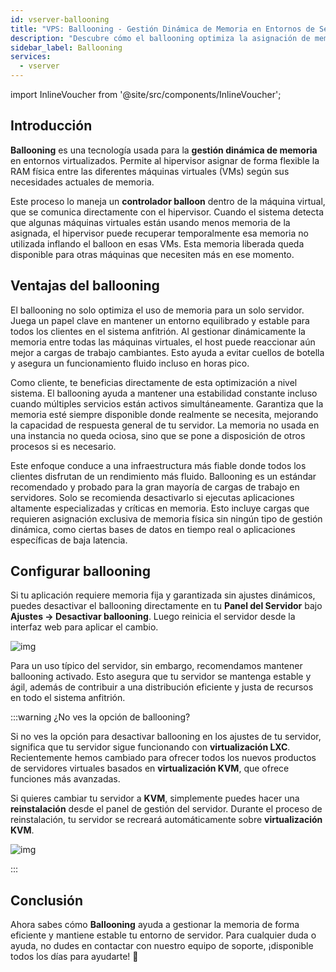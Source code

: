 ```yaml
---
id: vserver-ballooning
title: "VPS: Ballooning - Gestión Dinámica de Memoria en Entornos de Servidores Virtuales"
description: "Descubre cómo el ballooning optimiza la asignación de memoria entre máquinas virtuales para mejorar la estabilidad y el rendimiento del servidor → Aprende más ahora"
sidebar_label: Ballooning
services:
  - vserver
---
```


import InlineVoucher from '@site/src/components/InlineVoucher';

## Introducción

**Ballooning** es una tecnología usada para la **gestión dinámica de memoria** en entornos virtualizados. Permite al hipervisor asignar de forma flexible la RAM física entre las diferentes máquinas virtuales (VMs) según sus necesidades actuales de memoria.

Este proceso lo maneja un **controlador balloon** dentro de la máquina virtual, que se comunica directamente con el hipervisor. Cuando el sistema detecta que algunas máquinas virtuales están usando menos memoria de la asignada, el hipervisor puede recuperar temporalmente esa memoria no utilizada inflando el balloon en esas VMs. Esta memoria liberada queda disponible para otras máquinas que necesiten más en ese momento.



## Ventajas del ballooning

El ballooning no solo optimiza el uso de memoria para un solo servidor. Juega un papel clave en mantener un entorno equilibrado y estable para todos los clientes en el sistema anfitrión. Al gestionar dinámicamente la memoria entre todas las máquinas virtuales, el host puede reaccionar aún mejor a cargas de trabajo cambiantes. Esto ayuda a evitar cuellos de botella y asegura un funcionamiento fluido incluso en horas pico.

Como cliente, te beneficias directamente de esta optimización a nivel sistema. El ballooning ayuda a mantener una estabilidad constante incluso cuando múltiples servicios están activos simultáneamente. Garantiza que la memoria esté siempre disponible donde realmente se necesita, mejorando la capacidad de respuesta general de tu servidor. La memoria no usada en una instancia no queda ociosa, sino que se pone a disposición de otros procesos si es necesario.

Este enfoque conduce a una infraestructura más fiable donde todos los clientes disfrutan de un rendimiento más fluido. Ballooning es un estándar recomendado y probado para la gran mayoría de cargas de trabajo en servidores. Solo se recomienda desactivarlo si ejecutas aplicaciones altamente especializadas y críticas en memoria. Esto incluye cargas que requieren asignación exclusiva de memoria física sin ningún tipo de gestión dinámica, como ciertas bases de datos en tiempo real o aplicaciones específicas de baja latencia.



## Configurar ballooning

Si tu aplicación requiere memoria fija y garantizada sin ajustes dinámicos, puedes desactivar el ballooning directamente en tu **Panel del Servidor** bajo **Ajustes → Desactivar ballooning**. Luego reinicia el servidor desde la interfaz web para aplicar el cambio.

![img](https://screensaver01.zap-hosting.com/index.php/s/zK92KzbQ7LQe79d/download)

Para un uso típico del servidor, sin embargo, recomendamos mantener ballooning activado. Esto asegura que tu servidor se mantenga estable y ágil, además de contribuir a una distribución eficiente y justa de recursos en todo el sistema anfitrión.

:::warning ¿No ves la opción de ballooning?

Si no ves la opción para desactivar ballooning en los ajustes de tu servidor, significa que tu servidor sigue funcionando con **virtualización LXC**. Recientemente hemos cambiado para ofrecer todos los nuevos productos de servidores virtuales basados en **virtualización KVM**, que ofrece funciones más avanzadas.

Si quieres cambiar tu servidor a **KVM**, simplemente puedes hacer una **reinstalación** desde el panel de gestión del servidor. Durante el proceso de reinstalación, tu servidor se recreará automáticamente sobre **virtualización KVM**.

![img](https://screensaver01.zap-hosting.com/index.php/s/Mcq4SyD92XKSZ3E/download)

:::

## Conclusión

Ahora sabes cómo **Ballooning** ayuda a gestionar la memoria de forma eficiente y mantiene estable tu entorno de servidor. Para cualquier duda o ayuda, no dudes en contactar con nuestro equipo de soporte, ¡disponible todos los días para ayudarte! 🙂

<InlineVoucher />


<InlineVoucher />